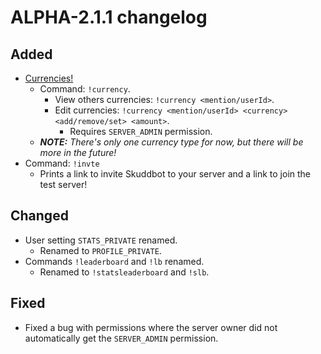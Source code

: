 # ALPHA-2.1.1 changelog
## Added
- [Currencies!](https://wiki.skuddbot.xyz/features/currencies)
  - Command: `!currency`.
    - View others currencies: `!currency <mention/userId>`.
    - Edit currencies: `!currency <mention/userId> <currency> <add/remove/set> <amount>`.
      - Requires `SERVER_ADMIN` permission.
  - ***NOTE:** There's only one currency type for now, but there will be more in the future!*
- Command: `!invte`
  - Prints a link to invite Skuddbot to your server and a link to join the test server!
 
## Changed
- User setting `STATS_PRIVATE` renamed.
  - Renamed to `PROFILE_PRIVATE`.
- Commands `!leaderboard` and `!lb` renamed.
  - Renamed to `!statsleaderboard` and `!slb`.

## Fixed
- Fixed a bug with permissions where the server owner did not automatically get the `SERVER_ADMIN` permission.